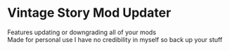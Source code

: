 # Vintage Story Mod Updater

Features updating or downgrading all of your mods\
Made for personal use I have no credibility in myself so back up your stuff
